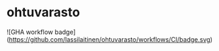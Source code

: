 # ohtuvarasto

![GHA workflow badge] (https://github.com/lassilaitinen/ohtuvarasto/workflows/CI/badge.svg)
